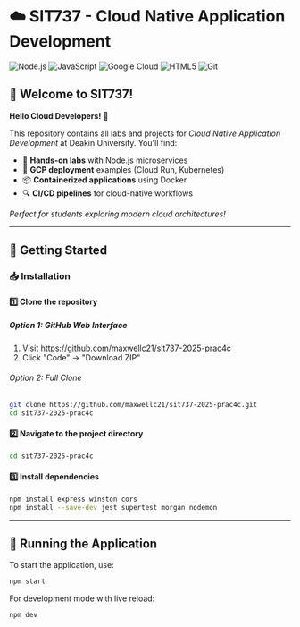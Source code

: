 # ☁️ SIT737 - Cloud Native Application Development

![Node.js](https://img.shields.io/badge/Node.js-339933?style=for-the-badge&logo=nodedotjs&logoColor=white)
![JavaScript](https://img.shields.io/badge/JavaScript-F7DF1E?style=for-the-badge&logo=javascript&logoColor=black)
![Google Cloud](https://img.shields.io/badge/Google_Cloud-4285F4?style=for-the-badge&logo=google-cloud&logoColor=white)
![HTML5](https://img.shields.io/badge/HTML5-E34F26?style=for-the-badge&logo=html5&logoColor=white)
![Git](https://img.shields.io/badge/Git-F05032?style=for-the-badge&logo=git&logoColor=white)

## 🌟 Welcome to SIT737!

**Hello Cloud Developers!** 👋

This repository contains all labs and projects for _Cloud Native Application Development_ at Deakin University. You'll find:

- 🧪 **Hands-on labs** with Node.js microservices
- 🚀 **GCP deployment** examples (Cloud Run, Kubernetes)
- 📦 **Containerized applications** using Docker
- 🔍 **CI/CD pipelines** for cloud-native workflows

_Perfect for students exploring modern cloud architectures!_

---

## 🚀 Getting Started

### 📥 Installation

#### 1️⃣ Clone the repository

##### Option 1: GitHub Web Interface

1. Visit https://github.com/maxwellc21/sit737-2025-prac4c
2. Click "Code" → "Download ZIP"

###### Option 2: Full Clone

```bash
git clone https://github.com/maxwellc21/sit737-2025-prac4c.git
cd sit737-2025-prac4c
```

#### 2️⃣ Navigate to the project directory

```sh
cd sit737-2025-prac4c
```

#### 3️⃣ Install dependencies

```sh
npm install express winston cors
npm install --save-dev jest supertest morgan nodemon
```

---

## 🚀 Running the Application

To start the application, use:

```sh
npm start
```

For development mode with live reload:

```sh
npm dev
```
